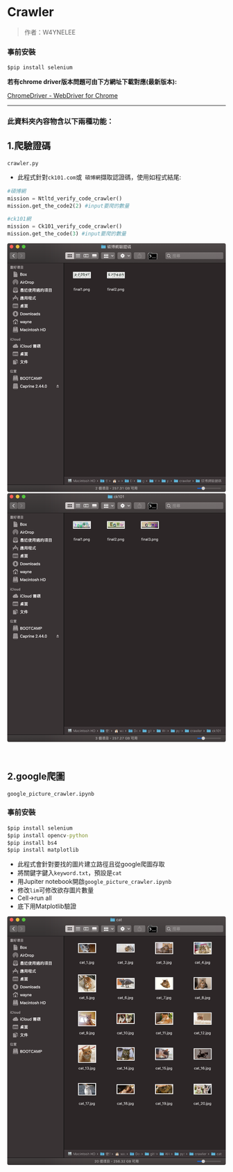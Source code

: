 # Crawler

> 作者：W4YNELEE

### 事前安裝

```cmd
$pip install selenium
```

**若有chrome driver版本問題可由下方網址下載對應(最新版本):**

[ChromeDriver - WebDriver for Chrome](https://chromedriver.chromium.org/)

***

### 此資料夾內容物含以下兩種功能：

## 1.爬驗證碼
```
crawler.py
```

* 此程式針對`ck101.com`或` 碩博網`擷取認證碼，使用如程式結尾:

```python
#碩博網
mission = Ntltd_verify_code_crawler()
mission.get_the_code2(2) #input要爬的數量
```

```python
#ck101網
mission = Ck101_verify_code_crawler()
mission.get_the_code(3) #input要爬的數量
```
![圖片](img2.png "result")
<br>
![圖片](img3.png "result")

<br>

## 2.google爬圖
```
google_picture_crawler.ipynb
```

### 事前安裝
```cmd
$pip install selenium
$pip install opencv-python
$pip install bs4
$pip install matplotlib
```


* 此程式會針對要找的圖片建立路徑且從google爬圖存取
* 將關鍵字鍵入`keyword.txt`，預設是`cat`
* 用Jupiter notebook開啟`google_picture_crawler.ipynb`
* 修改`lim`可修改欲存圖片數量
* Cell->run all
* 底下用Matplotlib驗證


![圖片](img1.png "result")
